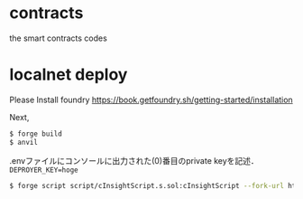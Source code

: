 # contracts
the smart contracts codes

# localnet deploy
Please Install foundry
https://book.getfoundry.sh/getting-started/installation

Next, 
```bash
$ forge build
$ anvil
```
.envファイルにコンソールに出力された(0)番目のprivate keyを記述．
`DEPROYER_KEY=hoge`
```bash
$ forge script script/cInsightScript.s.sol:cInsightScript --fork-url http://localhost:8545 --broadcast
```
